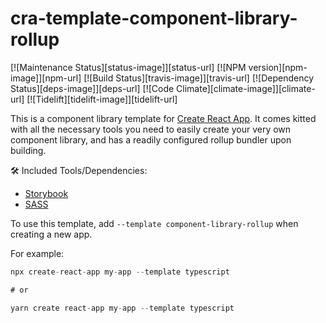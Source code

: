 # cra-template-component-library-rollup

[![Maintenance Status][status-image]][status-url] [![NPM version][npm-image]][npm-url] [![Build Status][travis-image]][travis-url] [![Dependency Status][deps-image]][deps-url] [![Code Climate][climate-image]][climate-url] [![Tidelift][tidelift-image]][tidelift-url]

This is a component library template for [Create React App](https://github.com/facebook/create-react-app). It comes kitted with all the necessary tools you need to easily create your very own component library, and has a readily configured rollup bundler upon building.

🛠 Included Tools/Dependencies:

- [Storybook](https://storybook.js.org/)
- [SASS](https://sass-lang.com/)

To use this template, add `--template component-library-rollup` when creating a new app.

For example:

```javascript
npx create-react-app my-app --template typescript

# or

yarn create react-app my-app --template typescript
```